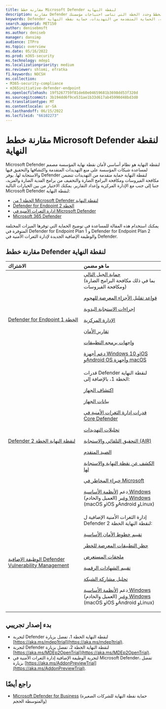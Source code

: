 ```yaml
---
title: مقارنة خطط Microsoft Defender لنقطة النهاية
description: مقارنة Defender لنقطة النهاية الخطة 1 بالخطة 2. تعرف على الاختلافات بين الخطط وحدد الخطة التي تناسب احتياجات مؤسستك.
keywords: Defender لنقطة النهاية، الحماية المتقدمة من التهديدات، حماية نقطة النهاية
search.appverid: MET150
author: denisebmsft
ms.author: deniseb
manager: dansimp
audience: ITPro
ms.topic: overview
ms.date: 05/16/2022
ms.prod: m365-security
ms.technology: mdep1
ms.localizationpriority: medium
ms.reviewer: shlomi, efratka
f1.keywords: NOCSH
ms.collection:
- M365-security-compliance
- m365initiative-defender-endpoint
ms.openlocfilehash: 19f5267759f81de60e04659681b3698dd53f320d
ms.sourcegitcommit: 3b194dd6f9ce531ae1b33d617ab45990d48bd3d0
ms.translationtype: MT
ms.contentlocale: ar-SA
ms.lasthandoff: 06/15/2022
ms.locfileid: "66102273"
---
```

# <a name="compare-microsoft-defender-for-endpoint-plans"></a>مقارنة خطط Microsoft Defender لنقطة النهاية

Microsoft Defender لنقطة النهاية هو نظام أساسي لأمان نقطة نهاية المؤسسة مصمم لمساعدة شبكات المؤسسة على منع التهديدات المتقدمة واكتشافها والتحقيق فيها والاستجابة لها. يوفر Defender لنقطة النهاية حماية متقدمة من التهديدات تتضمن مكافحة الفيروسات ومكافحة البرامج الضارة والتخفيف من برامج الفدية الضارة والمزيد، جنبا إلى جنب مع الإدارة المركزية وإعداد التقارير. يمكنك الاختيار من بين الخيارات التالية Microsoft Defender لنقطة النهاية:

- [الخطة 1 من Microsoft Defender لنقطة النهاية](https://go.microsoft.com/fwlink/p/?linkid=2154037)
- [Defender for Endpoint الخطة 2](https://go.microsoft.com/fwlink/p/?linkid=2154037)
- [إدارة الثغرات الأمنية في Microsoft Defender](../defender-vulnerability-management/index.yml)
- [Microsoft 365 Defender](https://go.microsoft.com/fwlink/?linkid=2118804)

يمكنك استخدام هذه المقالة للمساعدة في توضيح الحماية التي توفرها الميزات المختلفة المتوفرة في Defender for Endpoint Plan 1 و Defender for Endpoint Plan 2 والوظيفة الإضافية الجديدة لإدارة الثغرات الأمنية في Defender.

## <a name="compare-defender-for-endpoint-plans"></a>مقارنة خطط Defender لنقطة النهاية

| الاشتراك | ما هو مضمن |
|:---|:---|
| [Defender for Endpoint الخطة 1](defender-endpoint-plan-1.md) | [حماية الجيل التالي](defender-endpoint-plan-1.md#next-generation-protection) <br/>(بما في ذلك مكافحة البرامج الضارة ومكافحة الفيروسات) <p> [قواعد تقليل الأجزاء المعرضة للهجوم](defender-endpoint-plan-1.md#attack-surface-reduction) <p> [إجراءات الاستجابة اليدوية](defender-endpoint-plan-1.md#manual-response-actions) <p> [الإدارة المركزية](defender-endpoint-plan-1.md#centralized-management) <p>[تقارير الأمان](defender-endpoint-plan-1.md#reporting) <p>[واجهات برمجه التطبيقات](defender-endpoint-plan-1.md#apis) <p> [دعم أجهزة Windows 10 وiOS وAndroid OS وأجهزة macOS](defender-endpoint-plan-1.md#cross-platform-support)|
| [Defender لنقطة النهاية الخطة 2](microsoft-defender-endpoint.md) | قدرات Defender لنقطة النهاية الخطة 1، بالإضافة إلى: <p> <p> [اكتشاف الجهاز](device-discovery.md) <p> [بيانات الجهاز](machines-view-overview.md) <p> [قدرات إدارة الثغرات الأمنية في Core Defender](../defender-vulnerability-management/defender-vulnerability-management-capabilities.md) <p> [تحليلات التهديدات](threat-analytics.md) <p> [التحقيق التلقائي والاستجابة (AIR)](automated-investigations.md) <p> [الصيد المتقدم](advanced-hunting-overview.md) <p> [الكشف عن نقطة النهاية والاستجابة لها](overview-endpoint-detection-response.md) <p> [خبراء المخاطر في Microsoft](microsoft-threat-experts.md) <p>دعم [الأنظمة الأساسية Windows](configure-endpoints.md) (العميل والخادم) [وغير Windows](configure-endpoints-non-windows.md)<br/> (macOS وiOS وAndroid وLinux) |
| [الوظيفة الإضافية Defender Vulnerability Management](../defender-vulnerability-management/defender-vulnerability-management-capabilities.md) |  إدارة الثغرات الأمنية الإضافية ل Defender لنقطة النهاية الخطة 2: <p><p> [تقييم خطوط الأمان الأساسية](../defender-vulnerability-management/tvm-security-baselines.md) <p> [حظر التطبيقات المعرضة للخطر](../defender-vulnerability-management/tvm-block-vuln-apps.md) <p> [ملحقات المستعرض](../defender-vulnerability-management/tvm-browser-extensions.md) <p> [تقييم الشهادات الرقمية](../defender-vulnerability-management/tvm-certificate-inventory.md) <p> [تحليل مشاركة الشبكة](../defender-vulnerability-management/tvm-network-share-assessment.md) <p> دعم [الأنظمة الأساسية Windows](configure-endpoints.md) (العميل والخادم) [وغير Windows](configure-endpoints-non-windows.md)<br/> (macOS وiOS وAndroid وLinux) |

## <a name="start-a-trial"></a>بدء إصدار تجريبي

- لتجربة Defender لنقطة النهاية الخطة 1، تفضل بزيارة [https://aka.ms/mdep1trial](https://aka.ms/mdep1trial).
- لتجربة Defender لنقطة النهاية الخطة 2، تفضل بزيارة [https://aka.ms/MDEp2OpenTrial](https://aka.ms/MDEp2OpenTrial).
- لتجربة الوظيفة الإضافية إدارة الثغرات الأمنية في Microsoft Defender، تفضل بزيارة [https://aka.ms/AddonPreviewTrial](https://aka.ms/AddonPreviewTrial). 

## <a name="see-also"></a>راجع أيضًا

- [Microsoft Defender for Business](../defender-business/mdb-overview.md) (حماية نقطة النهاية للشركات الصغيرة والمتوسطة الحجم)